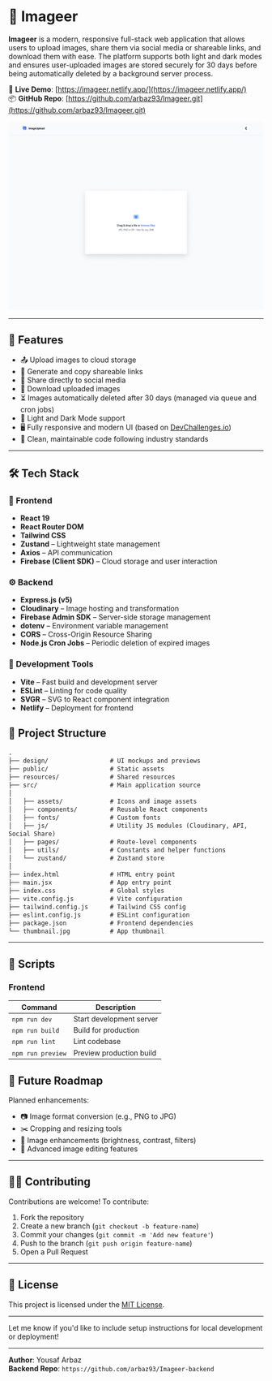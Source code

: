 # 🌄 Imageer

**Imageer** is a modern, responsive full-stack web application that allows users to upload images, share them via social media or shareable links, and download them with ease. The platform supports both light and dark modes and ensures user-uploaded images are stored securely for 30 days before being automatically deleted by a background server process.

🔗 **Live Demo**: [https://imageer.netlify.app/](https://imageer.netlify.app/)  
📦 **GitHub Repo**: [https://github.com/arbaz93/Imageer.git](https://github.com/arbaz93/Imageer.git)

![Imageer Preview](design/Desktop_1350px.jpg)

---

## 🚀 Features

- 📤 Upload images to cloud storage
- 🔗 Generate and copy shareable links
- 📣 Share directly to social media
- 💾 Download uploaded images
- ⏳ Images automatically deleted after 30 days (managed via queue and cron jobs)
- 🌙 Light and Dark Mode support
- 🖥️ Fully responsive and modern UI (based on [DevChallenges.io](https://devchallenges.io/))
- 🧹 Clean, maintainable code following industry standards

---

## 🛠️ Tech Stack

### 🔧 Frontend

- **React 19**
- **React Router DOM**
- **Tailwind CSS**
- **Zustand** – Lightweight state management
- **Axios** – API communication
- **Firebase (Client SDK)** – Cloud storage and user interaction

### ⚙️ Backend

- **Express.js (v5)**
- **Cloudinary** – Image hosting and transformation
- **Firebase Admin SDK** – Server-side storage management
- **dotenv** – Environment variable management
- **CORS** – Cross-Origin Resource Sharing
- **Node.js Cron Jobs** – Periodic deletion of expired images

### 🧰 Development Tools

- **Vite** – Fast build and development server
- **ESLint** – Linting for code quality
- **SVGR** – SVG to React component integration
- **Netlify** – Deployment for frontend


## 📁 Project Structure

```
.
├── design/                 # UI mockups and previews
├── public/                 # Static assets
├── resources/              # Shared resources
├── src/                    # Main application source
│
│   ├── assets/             # Icons and image assets
│   ├── components/         # Reusable React components
│   ├── fonts/              # Custom fonts
│   ├── js/                 # Utility JS modules (Cloudinary, API, Social Share)
│   ├── pages/              # Route-level components
│   ├── utils/              # Constants and helper functions
│   └── zustand/            # Zustand store
│
├── index.html              # HTML entry point
├── main.jsx                # App entry point
├── index.css               # Global styles
├── vite.config.js          # Vite configuration
├── tailwind.config.js      # Tailwind CSS config
├── eslint.config.js        # ESLint configuration
├── package.json            # Frontend dependencies
└── thumbnail.jpg           # App thumbnail

```
---

## 🧪 Scripts

### Frontend

| Command           | Description              |
|-------------------|--------------------------|
| `npm run dev`     | Start development server |
| `npm run build`   | Build for production     |
| `npm run lint`    | Lint codebase            |
| `npm run preview` | Preview production build |


## 🎯 Future Roadmap

Planned enhancements:

- 📷 Image format conversion (e.g., PNG to JPG)
- ✂️ Cropping and resizing tools
- 🌟 Image enhancements (brightness, contrast, filters)
- 🔧 Advanced image editing features

---

## 🧑‍💻 Contributing

Contributions are welcome! To contribute:

1. Fork the repository
2. Create a new branch (`git checkout -b feature-name`)
3. Commit your changes (`git commit -m 'Add new feature'`)
4. Push to the branch (`git push origin feature-name`)
5. Open a Pull Request

---

## 📄 License

This project is licensed under the [MIT License](LICENSE).

---

Let me know if you'd like to include setup instructions for local development or deployment!

---

**Author**: Yousaf Arbaz  
**Backend Repo**: `https://github.com/arbaz93/Imageer-backend`